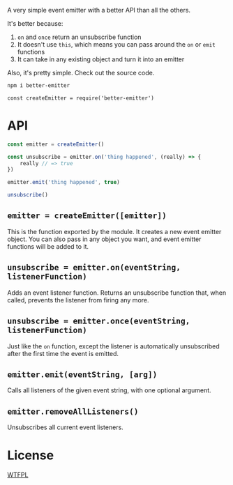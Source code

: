 A very simple event emitter with a better API than all the others.

It's better because:

1. `on` and `once` return an unsubscribe function
2. It doesn't use `this`, which means you can pass around the `on` or `emit` functions
3. It can take in any existing object and turn it into an emitter

Also, it's pretty simple.  Check out the source code.

```sh
npm i better-emitter
```

```
const createEmitter = require('better-emitter')
```

# API

<!--js
const createEmitter = require('./')
-->

```js
const emitter = createEmitter()

const unsubscribe = emitter.on('thing happened', (really) => {
	really // => true
})

emitter.emit('thing happened', true)

unsubscribe()
```

## `emitter = createEmitter([emitter])`

This is the function exported by the module.  It creates a new event emitter object.  You can also pass in any object you want, and event emitter functions will be added to it.

## `unsubscribe = emitter.on(eventString, listenerFunction)`

Adds an event listener function.  Returns an unsubscribe function that, when called, prevents the listener from firing any more.

## `unsubscribe = emitter.once(eventString, listenerFunction)`

Just like the `on` function, except the listener is automatically unsubscribed after the first time the event is emitted.

## `emitter.emit(eventString, [arg])`

Calls all listeners of the given event string, with one optional argument.

## `emitter.removeAllListeners()`

Unsubscribes all current event listeners.

# License

[WTFPL](http://wtfpl2.com/)
